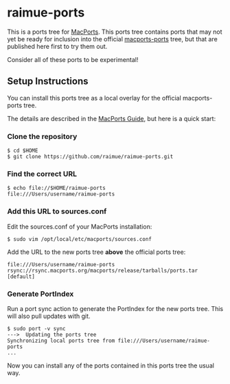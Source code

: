 # raimue-ports

This is a ports tree for [MacPorts](https://macports.org). This ports tree
contains ports that may not yet be ready for inclusion into the official
[macports-ports](https://github.com/macports/macports-ports) tree, but that are
published here first to try them out.

Consider all of these ports to be experimental!

## Setup Instructions

You can install this ports tree as a local overlay for the official
macports-ports tree.

The details are described in the [MacPorts Guide](https://guide.macports.org/#development.local-repositories),
but here is a quick start:

### Clone the repository

    $ cd $HOME
    $ git clone https://github.com/raimue/raimue-ports.git

### Find the correct URL

    $ echo file://$HOME/raimue-ports
    file:///Users/username/raimue-ports

### Add this URL to sources.conf

Edit the sources.conf of your MacPorts installation:

    $ sudo vim /opt/local/etc/macports/sources.conf

Add the URL to the new ports tree **above** the official ports tree:

    file:///Users/username/raimue-ports
    rsync://rsync.macports.org/macports/release/tarballs/ports.tar [default]

### Generate PortIndex

Run a port sync action to generate the PortIndex for the new ports tree.
This will also pull updates with git.

    $ sudo port -v sync
    --->  Updating the ports tree
    Synchronizing local ports tree from file:///Users/username/raimue-ports
    ...

Now you can install any of the ports contained in this ports tree the usual way.
